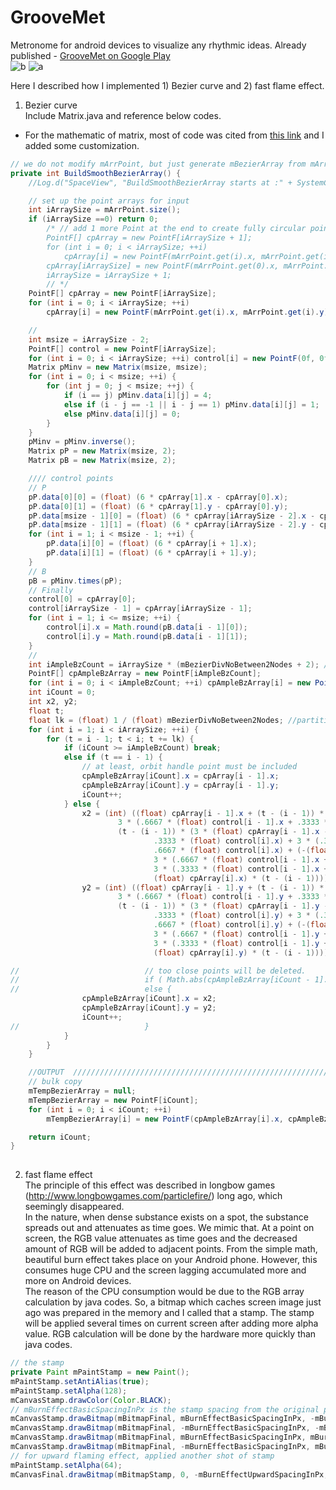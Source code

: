 # GrooveMet
Metronome for android devices to visualize any rhythmic ideas. Already published - [GrooveMet on Google Play](https://play.google.com/store/apps/details?id=com.bzrt.groovemet&hl=en)   
![b](https://lh3.googleusercontent.com/bywa4sghZmpjx-GwM5cZi77rpOSqkNHKO1-G2P8OV_LNmPJKSK9qEiCjMi2QFvWihdjZ=w1440-h620-rw)
![a](https://lh3.googleusercontent.com/v_PDHhTvwelLqMw42281SWa3ClXmTMEynqhX5GbzdV8MTxDdhBER4KSNVWgr51AEWmg=w1440-h620-rw)  

Here I described how I implemented 1) Bezier curve and 2) fast flame effect.  

1) Bezier curve  
Include Matrix.java and reference below codes.  
- For the mathematic of matrix, most of code was cited from [this link](http://introcs.cs.princeton.edu/java/95linear/Matrix.java.html) and I added some customization.  

```java
// we do not modify mArrPoint, but just generate mBezierArray from mArrPoint as raw data
private int BuildSmoothBezierArray() {
    //Log.d("SpaceView", "BuildSmoothBezierArray starts at :" + SystemClock.currentThreadTimeMillis());

    // set up the point arrays for input
    int iArraySize = mArrPoint.size();
    if (iArraySize ==0) return 0;
        /* // add 1 more Point at the end to create fully circular points array
        PointF[] cpArray = new PointF[iArraySize + 1];
        for (int i = 0; i < iArraySize; ++i)
            cpArray[i] = new PointF(mArrPoint.get(i).x, mArrPoint.get(i).y);
        cpArray[iArraySize] = new PointF(mArrPoint.get(0).x, mArrPoint.get(0).y);
        iArraySize = iArraySize + 1;
        // */
    PointF[] cpArray = new PointF[iArraySize];
    for (int i = 0; i < iArraySize; ++i)
        cpArray[i] = new PointF(mArrPoint.get(i).x, mArrPoint.get(i).y);

    //
    int msize = iArraySize - 2;
    PointF[] control = new PointF[iArraySize];
    for (int i = 0; i < iArraySize; ++i) control[i] = new PointF(0f, 0f);
    Matrix pMinv = new Matrix(msize, msize);
    for (int i = 0; i < msize; ++i) {
        for (int j = 0; j < msize; ++j) {
            if (i == j) pMinv.data[i][j] = 4;
            else if (i - j == -1 || i - j == 1) pMinv.data[i][j] = 1;
            else pMinv.data[i][j] = 0;
        }
    }
    pMinv = pMinv.inverse();
    Matrix pP = new Matrix(msize, 2);
    Matrix pB = new Matrix(msize, 2);

    //// control points
    // P
    pP.data[0][0] = (float) (6 * cpArray[1].x - cpArray[0].x);
    pP.data[0][1] = (float) (6 * cpArray[1].y - cpArray[0].y);
    pP.data[msize - 1][0] = (float) (6 * cpArray[iArraySize - 2].x - cpArray[iArraySize - 1].x);
    pP.data[msize - 1][1] = (float) (6 * cpArray[iArraySize - 2].y - cpArray[iArraySize - 1].y);
    for (int i = 1; i < msize - 1; ++i) {
        pP.data[i][0] = (float) (6 * cpArray[i + 1].x);
        pP.data[i][1] = (float) (6 * cpArray[i + 1].y);
    }
    // B
    pB = pMinv.times(pP);
    // Finally
    control[0] = cpArray[0];
    control[iArraySize - 1] = cpArray[iArraySize - 1];
    for (int i = 1; i <= msize; ++i) {
        control[i].x = Math.round(pB.data[i - 1][0]);
        control[i].y = Math.round(pB.data[i - 1][1]);
    }
    //
    int iAmpleBzCount = iArraySize * (mBezierDivNoBetween2Nodes + 2); // + 2 ? ; just for large enough array size
    PointF[] cpAmpleBzArray = new PointF[iAmpleBzCount];
    for (int i = 0; i < iAmpleBzCount; ++i) cpAmpleBzArray[i] = new PointF(0f, 0f);
    int iCount = 0;
    int x2, y2;
    float t;
    float lk = (float) 1 / (float) mBezierDivNoBetween2Nodes; //partition length  between 0.0 to 1.0
    for (int i = 1; i < iArraySize; ++i) {
        for (t = i - 1; t < i; t += lk) {
            if (iCount >= iAmpleBzCount) break;
            else if (t == i - 1) {
                // at least, orbit handle point must be included
                cpAmpleBzArray[iCount].x = cpArray[i - 1].x;
                cpAmpleBzArray[iCount].y = cpArray[i - 1].y;
                iCount++;
            } else {
                x2 = (int) ((float) cpArray[i - 1].x + (t - (i - 1)) * (-3 * (float) cpArray[i - 1].x +
                        3 * (.6667 * (float) control[i - 1].x + .3333 * (float) control[i].x) +
                        (t - (i - 1)) * (3 * (float) cpArray[i - 1].x - 6 * (.6667 * (float) control[i - 1].x +
                                .3333 * (float) control[i].x) + 3 * (.3333 * (float) control[i - 1].x +
                                .6667 * (float) control[i].x) + (-(float) cpArray[i - 1].x +
                                3 * (.6667 * (float) control[i - 1].x + .3333 * (float) control[i].x) -
                                3 * (.3333 * (float) control[i - 1].x + .6667 * (float) control[i].x) +
                                (float) cpArray[i].x) * (t - (i - 1)))));
                y2 = (int) ((float) cpArray[i - 1].y + (t - (i - 1)) * (-3 * (float) cpArray[i - 1].y +
                        3 * (.6667 * (float) control[i - 1].y + .3333 * (float) control[i].y) +
                        (t - (i - 1)) * (3 * (float) cpArray[i - 1].y - 6 * (.6667 * (float) control[i - 1].y +
                                .3333 * (float) control[i].y) + 3 * (.3333 * (float) control[i - 1].y +
                                .6667 * (float) control[i].y) + (-(float) cpArray[i - 1].y +
                                3 * (.6667 * (float) control[i - 1].y + .3333 * (float) control[i].y) -
                                3 * (.3333 * (float) control[i - 1].y + .6667 * (float) control[i].y) +
                                (float) cpArray[i].y) * (t - (i - 1)))));

//                            // too close points will be deleted.
//                            if ( Math.abs(cpAmpleBzArray[iCount - 1].x - x2) <= 2 && Math.abs(cpAmpleBzArray[iCount - 1].y - y2) <= 2 ) continue;
//                            else {
                cpAmpleBzArray[iCount].x = x2;
                cpAmpleBzArray[iCount].y = y2;
                iCount++;
//                            }
            }
        }
    }

    //OUTPUT  //////////////////////////////////////////////////////////////////////
    // bulk copy
    mTempBezierArray = null;
    mTempBezierArray = new PointF[iCount];
    for (int i = 0; i < iCount; ++i)
        mTempBezierArray[i] = new PointF(cpAmpleBzArray[i].x, cpAmpleBzArray[i].y);

    return iCount;
}
        
```

2) fast flame effect  
The principle of this effect was described in longbow games (http://www.longbowgames.com/particlefire/) long ago, which seemingly disappeared.  
In the nature, when dense substance exists on a spot, the substance spreads out and attenuates as time goes. We mimic that. 
At a point on screen, the RGB value attenuates as time goes and the decreased amount of RGB will be added to adjacent points. From the simple math, beautiful burn effect takes place on your Android phone. However, this consumes huge CPU and the screen lagging accumulated more and more on Android devices.  
The reason of the CPU consumption would be due to the RGB array calculation by java codes. So, a bitmap which caches screen image just ago was prepared in the memory and I called that a stamp. The stamp will be applied several times on current screen after adding more alpha value. RGB calculation will be done by the hardware more quickly than java codes.    

```java
// the stamp
private Paint mPaintStamp = new Paint();
mPaintStamp.setAntiAlias(true);
mPaintStamp.setAlpha(128);
mCanvasStamp.drawColor(Color.BLACK);
// mBurnEffectBasicSpacingInPx is the stamp spacing from the original position
mCanvasStamp.drawBitmap(mBitmapFinal, mBurnEffectBasicSpacingInPx, -mBurnEffectBasicSpacingInPx, mPaintStamp);
mCanvasStamp.drawBitmap(mBitmapFinal, -mBurnEffectBasicSpacingInPx, -mBurnEffectBasicSpacingInPx, mPaintStamp);
mCanvasStamp.drawBitmap(mBitmapFinal, mBurnEffectBasicSpacingInPx, mBurnEffectBasicSpacingInPx, mPaintStamp);
mCanvasStamp.drawBitmap(mBitmapFinal, -mBurnEffectBasicSpacingInPx, mBurnEffectBasicSpacingInPx, mPaintStamp);
// for upward flaming effect, applied another shot of stamp 
mPaintStamp.setAlpha(64);
mCanvasFinal.drawBitmap(mBitmapStamp, 0, -mBurnEffectUpwardSpacingInPx, mPaintStamp);
```

